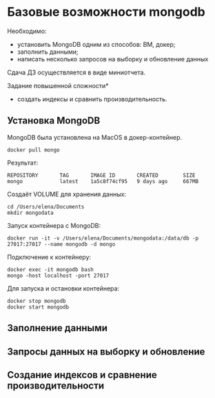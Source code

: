 # Базовые возможности mongodb

Необходимо:

- установить MongoDB одним из способов: ВМ, докер;
- заполнить данными;
- написать несколько запросов на выборку и обновление данных

Сдача ДЗ осуществляется в виде миниотчета.

Задание повышенной сложности*

- создать индексы и сравнить производительность.

## Установка MongoDB

MongoDB была установлена на MacOS в докер-контейнер.

```
docker pull mongo
```

Результат:
```
REPOSITORY       TAG       IMAGE ID       CREATED        SIZE
mongo            latest    1a5c8f74cf95   9 days ago     667MB
```

Создаёт VOLUME для хранения данных:

```
cd /Users/elena/Documents
mkdir mongodata
```

Запуск контейнера с MongoDB:

```
docker run -it -v /Users/elena/Documents/mongodata:/data/db -p 27017:27017 --name mongodb -d mongo
```

Подключение к контейнеру:
```
docker exec -it mongodb bash
mongo -host localhost -port 27017  
```

Для запуска и остановки контейнера:
```
docker stop mongodb
docker start mongodb
```

## Заполнение данными

## Запросы данных на выборку и обновление

## Создание индексов и сравнение производительности

